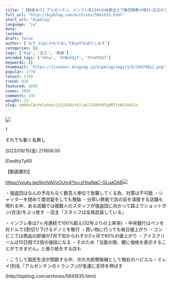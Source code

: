 ```yaml
---
title: "【動画あり】アルゼンチン、インフレ率124%の結果全土で集団略奪が横行→店主がショットガンで応戦 "
full_url: "http://bipblog.com/archives/5841635.html"
short_url: "bipblog"
language: "ja"
date: 
lastmod: 
draft: false
author: ['以下 VipにかわりましてBipがお送りします']
categories: []
tags: ['bip', '全土', '動画']
encoded_tags: ['Ymlw', '5YWo5Zyf', '5YuV55S7']
keywords: []
thumbnail: "https://livedoor.blogimg.jp/bipblog/imgs/1/6/16474611.png"
popular: 1778
latest: 1758
trend: 828
featured: 1695
views: 1955
comments: 135
weight: 13
slug: aHR0cC8vYmlwYmxvZy5jb20vYXJjaGl2ZXMvNTg0MTYzNS5odG1s
---
```


![](https://livedoor.blogimg.jp/bipblog/imgs/1/6/16474611.png)

<div><p class='ent_header' id='res_1'><p class='ent_num'>1</p> <p class='ent_name'>それでも動く名無し</p> <p class='ent_data'>2023/09/15(金) 211806.00</p> <p class='ent_id'>IDwdtlz7y60</p></p><p class='ent_body_p ent_kyocho '> 【動画要約】</p> <p class='ent_body_p ent_kyocho'><a href='https//youtu.be/bimVA0yOUm4?si=zI1nuNaC-GLuaOA8' target='_blank'>https//youtu.be/bimVA0yOUm4?si=zI1nuNaC-GLuaOA8</a><a href='https//youtu.be/bimVA0yOUm4?si=zI1nuNaC-GLuaOA8' target='_blank'><img src='http//i.ytimg.com/vi/bimVA0yOUm4/default.jpg'></a></p> <p class='ent_body_p ent_kyocho'>・強盗団はなんの予兆もなく数百人単位で急襲してくる為、対策は不可能 ・シャッターを閉めて南京錠をしても無駄 ・分厚い鉄板で店の前を溶接する店舗も現れる中、ある店舗では複数人のスタッフが強盗団に向かって路上でショットガン(合法)をぶっ放す ・店主「スタッフは全員武装している」</p> <p class='ent_body_p ent_kyocho'>・インフレ率は7ヶ月連続で100%超え(32年ぶりの上昇率) ・中央銀行はペソを対ドルで2割切り下げるデノミを敢行 ・買い物に行っても毎日値上がり ・コンビニでは商品の卸値が7月下旬からわずか2ヶ月で60%の値上がり ・アイスクリームは10日間で2倍の値段になる ・そのため「当面の間、棚に価格を表示することができません」と張り紙をする店も</p> <p class='ent_body_p ent_kyocho'> ・こうして国民生活が困窮する中、次の大統領候補として極右のハビエル・ミレイ(別名『アルゼンチンのトランプ』)が急速に支持を伸ばす </p></div>

(http//bipblog.com/archives/5841635.html)
